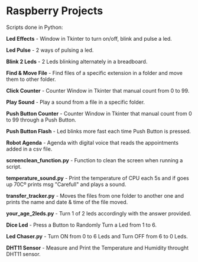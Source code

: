 # Raspberry Projects

Scripts done in Python:

**Led Effects** - Window in Tkinter to turn on/off, blink and pulse a led.

**Led Pulse** - 2 ways of pulsing a led.

**Blink 2 Leds** - 2 Leds blinking alternately in a breadboard.

**Find & Move File** - Find files of a specific extension in a folder and move them to other folder.

**Click Counter** - Counter Window in Tkinter that manual count from 0 to 99.

**Play Sound** - Play a sound from a file in a specific folder.

**Push Button Counter** - Counter Window in Tkinter that manual count from 0 to 99 through a Push Button.

**Push Button Flash** - Led blinks more fast each time Push Button is pressed.

**Robot Agenda** - Agenda with digital voice that reads the appointments added in a csv file.

**screenclean_function.py** - Function to clean the screen when running a script.

**temperature_sound.py** - Print the temperature of CPU each 5s and if goes up 70Cº prints msg "Carefull" and plays a sound.

**transfer_tracker.py** - Moves the files from one folder to another one and prints the name and date & time of the file moved.

**your_age_2leds.py** - Turn 1 of 2 leds accordingly with the answer provided.

**Dice Led** - Press a Button to Randomly Turn a Led from 1 to 6.

**Led Chaser.py** - Turn ON from 0 to 6 Leds and Turn OFF from 6 to 0 Leds.

**DHT11 Sensor** - Measure and Print the Temperature and Humidity throught DHT11 sensor.
